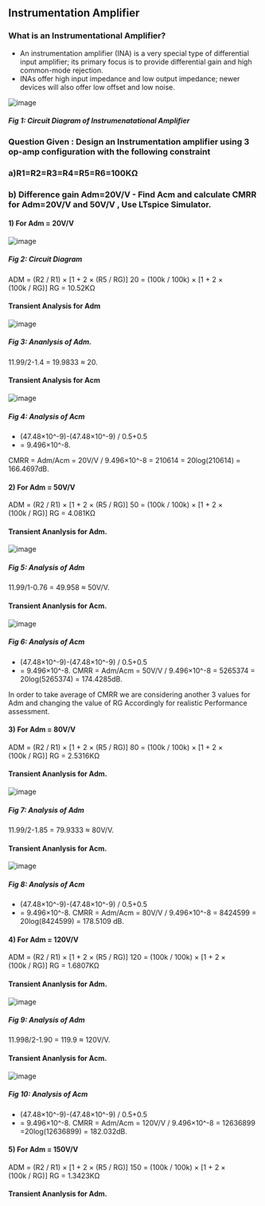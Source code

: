 ## Instrumentation Amplifier
### What is an Instrumentational Amplifier?
-  An instrumentation amplifier (INA) is a very special type of differential input
amplifier; its primary focus is to provide differential gain and high common-mode
rejection.
-  INAs offer high input impedance and low output impedance; newer devices will
also offer low offset and low noise.


![image](https://github.com/user-attachments/assets/29e15ec6-9375-4526-b207-01c1cddb0da6)
##### Fig 1: Circuit Diagram of Instrumenatational Amplifier
### Question Given : Design an Instrumentation amplifier using 3 op-amp configuration with the following constraint
### a)R1=R2=R3=R4=R5=R6=100KΩ
### b) Difference gain Adm=20V/V - Find Acm and calculate CMRR for Adm=20V/V and 50V/V , Use LTspice Simulator.


#### 1) For Adm = 20V/V
![image](https://github.com/user-attachments/assets/0e66fd33-ee12-43fd-8da6-1904752859b5)
##### Fig 2: Circuit Diagram
ADM = (R2 / R1) × [1 + 2 × (R5 / RG)]
20 = (100k / 100k) × [1 + 2 × (100k / RG)]
RG = 10.52KΩ

#### Transient Analysis for Adm
![image](https://github.com/user-attachments/assets/b67244ba-2e5d-4ec9-b21c-2724c495a357)
##### Fig 3: Ananlysis of Adm.
11.99/2-1.4 = 19.9833 ≈ 20.
#### Transient Analysis for Acm
![image](https://github.com/user-attachments/assets/48b59278-7414-4b9a-bc56-4439808f7d9a)
##### Fig 4: Analysis of Acm
- (47.48×10^-9)-(47.48×10^-9) / 0.5+0.5
- = 9.496×10^-8.

CMRR = Adm/Acm = 20V/V / 9.496×10^-8
      = 210614 = 20log(210614) = 166.4697dB.
      
#### 2) For Adm = 50V/V

ADM = (R2 / R1) × [1 + 2 × (R5 / RG)]
50 = (100k / 100k) × [1 + 2 × (100k / RG)]
RG = 4.081KΩ
#### Transient Ananlysis for Adm.
![image](https://github.com/user-attachments/assets/e2492aec-5502-468c-8def-f8d8ca841d4f)
##### Fig 5: Analysis of Adm
11.99/1-0.76 = 49.958 ≈ 50V/V.
#### Transient Ananlysis for Acm.
  ![image](https://github.com/user-attachments/assets/498a4d49-0109-4cda-8f28-1f4c9a66c8cc)
##### Fig 6: Analysis of Acm
- (47.48×10^-9)-(47.48×10^-9) / 0.5+0.5
- = 9.496×10^-8.
CMRR = Adm/Acm = 50V/V / 9.496×10^-8
= 5265374 = 20log(5265374) = 174.4285dB.

In order to take average of CMRR we are considering another 3 values for Adm and changing the value of RG Accordingly for realistic Performance assessment.

#### 3) For Adm = 80V/V
ADM = (R2 / R1) × [1 + 2 × (R5 / RG)]
80 = (100k / 100k) × [1 + 2 × (100k / RG)]
RG = 2.5316KΩ
#### Transient Ananlysis for Adm.
![image](https://github.com/user-attachments/assets/84bae75d-96f4-4451-8b89-8d46a6993d7c)
##### Fig 7: Analysis of Adm
11.99/2-1.85 = 79.9333 ≈ 80V/V.
#### Transient Ananlysis for Acm.
![image](https://github.com/user-attachments/assets/52c7149b-8c9d-42ca-92ba-a5721301f883)
##### Fig 8: Analysis of Acm
- (47.48×10^-9)-(47.48×10^-9) / 0.5+0.5
- = 9.496×10^-8.
CMRR = Adm/Acm = 80V/V / 9.496×10^-8
= 8424599 = 20log(8424599) = 178.5109 dB.

#### 4) For Adm = 120V/V
ADM = (R2 / R1) × [1 + 2 × (R5 / RG)]
120 = (100k / 100k) × [1 + 2 × (100k / RG)]
RG = 1.6807KΩ
#### Transient Ananlysis for Adm.
![image](https://github.com/user-attachments/assets/af19f6e5-9639-46cf-8df3-5de16f28a070)
##### Fig 9: Analysis of Adm
11.998/2-1.90 = 119.9  ≈ 120V/V.
#### Transient Ananlysis for Acm.
![image](https://github.com/user-attachments/assets/68064cb6-7213-45db-a03f-5c29b920be6b)
##### Fig 10: Analysis of Acm
- (47.48×10^-9)-(47.48×10^-9) / 0.5+0.5
- = 9.496×10^-8.
CMRR = Adm/Acm = 120V/V / 9.496×10^-8
= 12636899 =20log(12636899) = 182.032dB.

#### 5) For Adm = 150V/V
ADM = (R2 / R1) × [1 + 2 × (R5 / RG)]
150 = (100k / 100k) × [1 + 2 × (100k / RG)]
RG = 1.3423KΩ
#### Transient Ananlysis for Adm.
